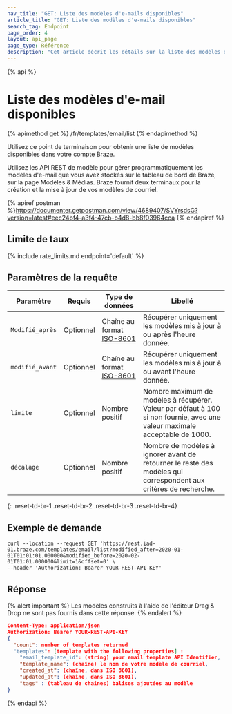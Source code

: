 ```yaml
---
nav_title: "GET: Liste des modèles d'e-mails disponibles"
article_title: "GET: Liste des modèles d'e-mails disponibles"
search_tag: Endpoint
page_order: 4
layout: api_page
page_type: Référence
description: "Cet article décrit les détails sur la liste des modèles de courriel disponibles Braze terminpoint de terminaison de Braze."
---
```


{% api %}
# Liste des modèles d'e-mail disponibles
{% apimethod get %}
/fr/templates/email/list
{% endapimethod %}

Utilisez ce point de terminaison pour obtenir une liste de modèles disponibles dans votre compte Braze.

Utilisez les API REST de modèle pour gérer programmatiquement les modèles d'e-mail que vous avez stockés sur le tableau de bord de Braze, sur la page Modèles & Médias. Braze fournit deux terminaux pour la création et la mise à jour de vos modèles de courriel.

{% apiref postman %}https://documenter.getpostman.com/view/4689407/SVYrsdsG?version=latest#eec24bf4-a3f4-47cb-b4d8-bb8f03964cca {% endapiref %}

## Limite de taux

{% include rate_limits.md endpoint='default' %}

## Paramètres de la requête

| Paramètre       | Requis    | Type de données                                                     | Libellé                                                                                                                     |
| --------------- | --------- | ------------------------------------------------------------------- | --------------------------------------------------------------------------------------------------------------------------- |
| `Modifié_après` | Optionnel | Chaîne au format [ISO-8601](https://en.wikipedia.org/wiki/ISO_8601) | Récupérer uniquement les modèles mis à jour à ou après l'heure donnée.                                                      |
| `modifié_avant` | Optionnel | Chaîne au format [ISO-8601](https://en.wikipedia.org/wiki/ISO_8601) | Récupérer uniquement les modèles mis à jour à ou avant l'heure donnée.                                                      |
| `limite`        | Optionnel | Nombre positif                                                      | Nombre maximum de modèles à récupérer. Valeur par défaut à 100 si non fournie, avec une valeur maximale acceptable de 1000. |
| `décalage`      | Optionnel | Nombre positif                                                      | Nombre de modèles à ignorer avant de retourner le reste des modèles qui correspondent aux critères de recherche.            |
{: .reset-td-br-1 .reset-td-br-2 .reset-td-br-3  .reset-td-br-4}

## Exemple de demande
```
curl --location --request GET 'https://rest.iad-01.braze.com/templates/email/list?modified_after=2020-01-01T01:01:01.000000&modified_before=2020-02-01T01:01.000000&limit=1&offset=0' \
--header 'Authorization: Bearer YOUR-REST-API-KEY'
```

## Réponse

{% alert important %}
Les modèles construits à l'aide de l'éditeur Drag & Drop ne sont pas fournis dans cette réponse.
{% endalert %}

```json
Content-Type: application/json
Authorization: Bearer YOUR-REST-API-KEY
{
  "count": number of templates returned
  "templates": [template with the following properties] :
    "email_template_id": (string) your email template API Identifier,
    "template_name": (chaîne) le nom de votre modèle de courriel,
    "created_at": (chaîne, dans ISO 8601),
    "updated_at": (chaîne, dans ISO 8601),
    "tags" : (tableau de chaînes) balises ajoutées au modèle
}
```
{% endapi %}



